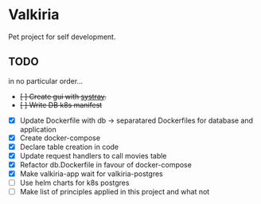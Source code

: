 # Valkiria

Pet project for self development.

## TODO

in no particular order...

- ~~[ ] Create gui with [systray](https://pkg.go.dev/github.com/getlantern/systray@v1.2.2#section-readme).~~
- ~~[ ] Write DB k8s manifest~~
- [x] Update Dockerfile with db → separatared Dockerfiles for database and application
- [x] Create docker-compose
- [x] Declare table creation in code
- [x] Update request handlers to call movies table
- [x] Refactor db.Dockerfile in favour of docker-compose
- [x] Make valkiria-app wait for valkiria-postgres
- [ ] Use helm charts for k8s postgres
- [ ] Make list of principles applied in this project and what not
